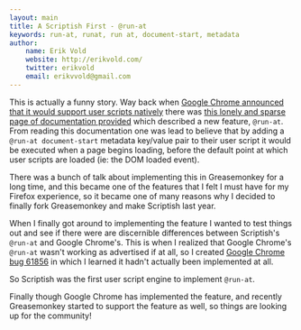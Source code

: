 ```yaml
---
layout: main
title: A Scriptish First - @run-at
keywords: run-at, runat, run at, document-start, metadata
author:
    name: Erik Vold
    website: http://erikvold.com/
    twitter: erikvold
    email: erikvvold@gmail.com
---
```


This is actually a funny story.  Way back when [Google Chrome announced that it
would support user scripts natively](http://blog.chromium.org/2010/02/40000-more-extensions.html)
there was [this lonely and sparse page of documentation provided](https://sites.google.com/a/chromium.org/dev/developers/design-documents/user-scripts)
which described a new feature, `@run-at`.  From reading this documentation
one was lead to believe that by adding a
`@run-at document-start` metadata key/value pair to their user script it would
be executed when a page begins loading, before the default point at which user
scripts are loaded (ie: the DOM loaded event).

There was a bunch of talk about implementing this in Greasemonkey for a long
time, and this became one of the features that I felt I must have for my Firefox
experience, so it became one of many reasons why I decided to finally fork
Greasemonkey and make Scriptish last year.

When I finally got around to implementing the feature I wanted to test things
out and see if there were are discernible differences between Scriptish's
`@run-at` and Google Chrome's.  This is when I realized that Google Chrome's
`@run-at` wasn't working as advertised if at all, so I created [Google
Chrome bug 61856](http://code.google.com/p/chromium/issues/detail?id=61856)
in which I learned it hadn't actually been implemented at all.

So Scriptish was the first user script engine to implement `@run-at`.

Finally though Google Chrome has implemented the feature, and recently
Greasemonkey started to support the feature as well, so things are looking up
for the community!
